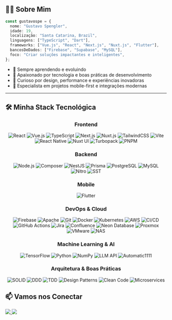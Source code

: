 ## 👨‍💻 Sobre Mim

```ts
const gustavospe = {
  nome: "Gustavo Spengler",
  idade: 19,
  localização: "Santa Catarina, Brazil",
  linguagens: ["TypeScript", "Dart"],
  frameworks: ["Vue.js", "React", "Next.js", "Nuxt.js", "Flutter"],
  bancosDeDados: ["Firebase", "Supabase", "MySQL"],
  foco: "Criar soluções impactantes e inteligentes",
};
```

- 🧠 Sempre aprendendo e evoluindo
- 💜 Apaixonado por tecnologia e boas práticas de desenvolvimento
- 🧩 Curioso por design, performance e experiências inovadoras
- 📱 Especialista em projetos mobile-first e integrações modernas

---

## 🛠️ Minha Stack Tecnológica

<div align="center">
  
  ### Frontend
  
  ![React](https://img.shields.io/badge/React-20232A?style=for-the-badge&logo=react&logoColor=61DAFB)
  ![Vue.js](https://img.shields.io/badge/Vue.js-35495E?style=for-the-badge&logo=vue.js&logoColor=4FC08D)
  ![TypeScript](https://img.shields.io/badge/TypeScript-3178C6?style=for-the-badge&logo=typescript&logoColor=white)
  ![Next.js](https://img.shields.io/badge/Next.js-000000?style=for-the-badge&logo=nextdotjs&logoColor=white)
  ![Nuxt.js](https://img.shields.io/badge/Nuxt.js-00DC82?style=for-the-badge&logo=nuxtdotjs&logoColor=black)
  ![TailwindCSS](https://img.shields.io/badge/Tailwind_CSS-38B2AC?style=for-the-badge&logo=tailwind-css&logoColor=white)
  ![Vite](https://img.shields.io/badge/Vite-646CFF?style=for-the-badge&logo=vite&logoColor=white)
  ![React Native](https://img.shields.io/badge/React_Native-20232A?style=for-the-badge&logo=react&logoColor=61DAFB)
  ![Nuxt UI](https://img.shields.io/badge/Nuxt_UI-00DC82?style=for-the-badge&logo=nuxtdotjs&logoColor=black)
  ![Turbopack](https://img.shields.io/badge/Turbopack-000000?style=for-the-badge&logo=vercel&logoColor=white)
  ![PNPM](https://img.shields.io/badge/pnpm-F69220?style=for-the-badge&logo=pnpm&logoColor=white)

  ### Backend
  
  ![Node.js](https://img.shields.io/badge/Node.js-339933?style=for-the-badge&logo=nodedotjs&logoColor=white)
  ![Composer](https://img.shields.io/badge/Composer-885630?style=for-the-badge&logo=composer&logoColor=white)
  ![NestJS](https://img.shields.io/badge/NestJS-E0234E?style=for-the-badge&logo=nestjs&logoColor=white)
  ![Prisma](https://img.shields.io/badge/Prisma-2D3748?style=for-the-badge&logo=prisma&logoColor=white)
  ![PostgreSQL](https://img.shields.io/badge/PostgreSQL-316192?style=for-the-badge&logo=postgresql&logoColor=white)
  ![MySQL](https://img.shields.io/badge/MySQL-4479A1?style=for-the-badge&logo=mysql&logoColor=white)
  ![Nitro](https://img.shields.io/badge/Nitro-000000?style=for-the-badge&logo=nuxtdotjs&logoColor=white)
  ![SST](https://img.shields.io/badge/SST-E27152?style=for-the-badge&logo=serverless&logoColor=white)
  
  ### Mobile
  
  ![Flutter](https://img.shields.io/badge/Flutter-02569B?style=for-the-badge&logo=flutter&logoColor=white)
  
  ### DevOps & Cloud
  
  ![Firebase](https://img.shields.io/badge/Firebase-FFCA28?style=for-the-badge&logo=firebase&logoColor=black)
  ![Apache](https://img.shields.io/badge/Apache-D22128?style=for-the-badge&logo=apache&logoColor=white)
  ![Git](https://img.shields.io/badge/Git-F05032?style=for-the-badge&logo=git&logoColor=white)
  ![Docker](https://img.shields.io/badge/Docker-2496ED?style=for-the-badge&logo=docker&logoColor=white)
  ![Kubernetes](https://img.shields.io/badge/Kubernetes-326CE5?style=for-the-badge&logo=kubernetes&logoColor=white)
  ![AWS](https://img.shields.io/badge/AWS-232F3E?style=for-the-badge&logo=amazon-aws&logoColor=white)
  ![CI/CD](https://img.shields.io/badge/CI/CD-2088FF?style=for-the-badge&logo=github-actions&logoColor=white)
  ![GitHub Actions](https://img.shields.io/badge/GitHub_Actions-2088FF?style=for-the-badge&logo=github-actions&logoColor=white)
  ![Jira](https://img.shields.io/badge/Jira-0052CC?style=for-the-badge&logo=jira&logoColor=white)
  ![Confluence](https://img.shields.io/badge/Confluence-172B4D?style=for-the-badge&logo=confluence&logoColor=white)
  ![Neon Database](https://img.shields.io/badge/Neon_Database-00E599?style=for-the-badge&logo=neon&logoColor=black)
  ![Proxmox](https://img.shields.io/badge/Proxmox-E57000?style=for-the-badge&logoColor=white)
  ![VMware](https://img.shields.io/badge/VMware-607078?style=for-the-badge&logo=vmware&logoColor=white)
  ![NAS](https://img.shields.io/badge/NAS-4D4D4D?style=for-the-badge&logoColor=white)



  
  ### Machine Learning & AI
  
  ![TensorFlow](https://img.shields.io/badge/TensorFlow-FF6F00?style=for-the-badge&logo=tensorflow&logoColor=white)
  ![Python](https://img.shields.io/badge/Python-3776AB?style=for-the-badge&logo=python&logoColor=white)
  ![NumPy](https://img.shields.io/badge/NumPy-013243?style=for-the-badge&logo=numpy&logoColor=white)
  ![LLM API](https://img.shields.io/badge/LLM_API-10A37F?style=for-the-badge&logo=openai&logoColor=white)
  ![Automatic1111](https://img.shields.io/badge/Automatic1111-000000?style=for-the-badge&logo=pytorch&logoColor=white)
  
  ### Arquitetura & Boas Práticas
  
  ![SOLID](https://img.shields.io/badge/SOLID-494949?style=for-the-badge&logo=solid&logoColor=white)
  ![DDD](https://img.shields.io/badge/DDD-02569B?style=for-the-badge&logo=readthedocs&logoColor=white)
  ![TDD](https://img.shields.io/badge/TDD-025E8C?style=for-the-badge&logo=testcafe&logoColor=white)
  ![Design Patterns](https://img.shields.io/badge/Design_Patterns-6DB33F?style=for-the-badge&logo=spring&logoColor=white)
  ![Clean Code](https://img.shields.io/badge/Clean_Code-E44D26?style=for-the-badge&logo=html5&logoColor=white)
  ![Microservices](https://img.shields.io/badge/Microservices-1572B6?style=for-the-badge&logo=dotnet&logoColor=white)
</div>

## 📫 Vamos nos Conectar

<p>
  <a href="mailto:dev.gustavospengler@gmail.com">
    <img src="https://img.shields.io/badge/Email-8e44ad?style=for-the-badge&logo=gmail&logoColor=white" />
  </a>
  <a href="https://linkedin.com/in/seuperfil" target="_blank">
    <img src="https://img.shields.io/badge/LinkedIn-0A66C2?style=for-the-badge&logo=linkedin&logoColor=white" />
  </a>
</p>
